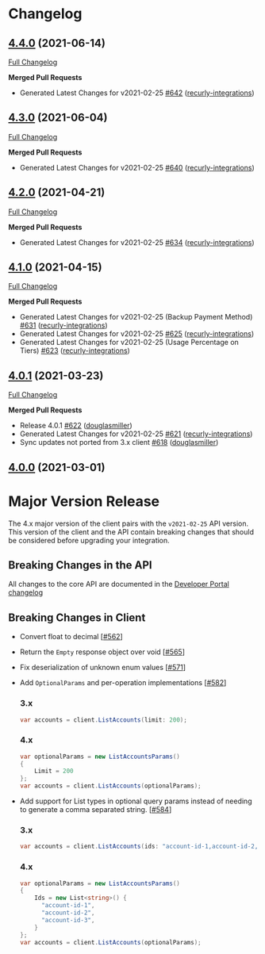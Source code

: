 # Changelog

## [4.4.0](https://github.com/recurly/recurly-client-dotnet/tree/4.4.0) (2021-06-14)

[Full Changelog](https://github.com/recurly/recurly-client-dotnet/compare/4.3.0...4.4.0)


**Merged Pull Requests**

- Generated Latest Changes for v2021-02-25 [#642](https://github.com/recurly/recurly-client-dotnet/pull/642) ([recurly-integrations](https://github.com/recurly-integrations))



## [4.3.0](https://github.com/recurly/recurly-client-dotnet/tree/4.3.0) (2021-06-04)

[Full Changelog](https://github.com/recurly/recurly-client-dotnet/compare/4.2.0...4.3.0)


**Merged Pull Requests**

- Generated Latest Changes for v2021-02-25 [#640](https://github.com/recurly/recurly-client-dotnet/pull/640) ([recurly-integrations](https://github.com/recurly-integrations))



## [4.2.0](https://github.com/recurly/recurly-client-dotnet/tree/4.2.0) (2021-04-21)

[Full Changelog](https://github.com/recurly/recurly-client-dotnet/compare/4.1.0...4.2.0)


**Merged Pull Requests**

- Generated Latest Changes for v2021-02-25 [#634](https://github.com/recurly/recurly-client-dotnet/pull/634) ([recurly-integrations](https://github.com/recurly-integrations))



## [4.1.0](https://github.com/recurly/recurly-client-dotnet/tree/4.1.0) (2021-04-15)

[Full Changelog](https://github.com/recurly/recurly-client-dotnet/compare/4.0.1...4.1.0)


**Merged Pull Requests**

- Generated Latest Changes for v2021-02-25 (Backup Payment Method) [#631](https://github.com/recurly/recurly-client-dotnet/pull/631) ([recurly-integrations](https://github.com/recurly-integrations))
- Generated Latest Changes for v2021-02-25 [#625](https://github.com/recurly/recurly-client-dotnet/pull/625) ([recurly-integrations](https://github.com/recurly-integrations))
- Generated Latest Changes for v2021-02-25 (Usage Percentage on Tiers) [#623](https://github.com/recurly/recurly-client-dotnet/pull/623) ([recurly-integrations](https://github.com/recurly-integrations))



## [4.0.1](https://github.com/recurly/recurly-client-dotnet/tree/4.0.1) (2021-03-23)

[Full Changelog](https://github.com/recurly/recurly-client-dotnet/compare/4.0.0...4.0.1)


**Merged Pull Requests**

- Release 4.0.1 [#622](https://github.com/recurly/recurly-client-dotnet/pull/622) ([douglasmiller](https://github.com/douglasmiller))
- Generated Latest Changes for v2021-02-25 [#621](https://github.com/recurly/recurly-client-dotnet/pull/621) ([recurly-integrations](https://github.com/recurly-integrations))
- Sync updates not ported from 3.x client [#618](https://github.com/recurly/recurly-client-dotnet/pull/618) ([douglasmiller](https://github.com/douglasmiller))



## [4.0.0](https://github.com/recurly/recurly-client-dotnet/tree/4.0.0) (2021-03-01)


# Major Version Release

The 4.x major version of the client pairs with the `v2021-02-25` API version. This version of the client and the API contain breaking changes that should be considered before upgrading your integration.

## Breaking Changes in the API
All changes to the core API are documented in the [Developer Portal changelog](https://developers.recurly.com/api/changelog.html#v2021-02-25---current-ga-version)

## Breaking Changes in Client

- Convert float to decimal [[#562](https://github.com/recurly/recurly-client-dotnet/pull/562)]
- Return the `Empty` response object over void [[#565](https://github.com/recurly/recurly-client-dotnet/pull/565)]
- Fix deserialization of unknown enum values [[#571](https://github.com/recurly/recurly-client-dotnet/pull/571)]
- Add `OptionalParams` and per-operation implementations [[#582](https://github.com/recurly/recurly-client-dotnet/pull/582)]
    ### 3.x
    ```c#
    var accounts = client.ListAccounts(limit: 200);
    ```

    ### 4.x
    ```c#
    var optionalParams = new ListAccountsParams()
    {
        Limit = 200
    };
    var accounts = client.ListAccounts(optionalParams);
    ```
- Add support for List types in optional query params instead of needing to generate a comma separated string. [[#584](https://github.com/recurly/recurly-client-dotnet/pull/584)]

    ### 3.x
    ```c#
    var accounts = client.ListAccounts(ids: "account-id-1,account-id-2,account-id-3");
    ```

    ### 4.x
    ```c#
    var optionalParams = new ListAccountsParams()
    {
        Ids = new List<string>() {
          "account-id-1",
          "account-id-2",
          "account-id-3",
        }
    };
    var accounts = client.ListAccounts(optionalParams);
    ```


